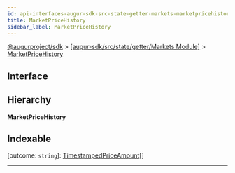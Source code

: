 ```yaml
---
id: api-interfaces-augur-sdk-src-state-getter-markets-marketpricehistory
title: MarketPriceHistory
sidebar_label: MarketPriceHistory
---
```


[@augurproject/sdk](api-readme.md) > [[augur-sdk/src/state/getter/Markets Module]](api-modules-augur-sdk-src-state-getter-markets-module.md) > [MarketPriceHistory](api-interfaces-augur-sdk-src-state-getter-markets-marketpricehistory.md)

## Interface

## Hierarchy

**MarketPriceHistory**

## Indexable

\[outcome: `string`\]:&nbsp;[TimestampedPriceAmount](api-interfaces-augur-sdk-src-state-getter-markets-timestampedpriceamount.md)[]

---

